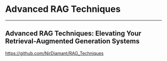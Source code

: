 # Advanced RAG Techniques
---
## Advanced RAG Techniques: Elevating Your Retrieval-Augmented Generation Systems
https://github.com/NirDiamant/RAG_Techniques
